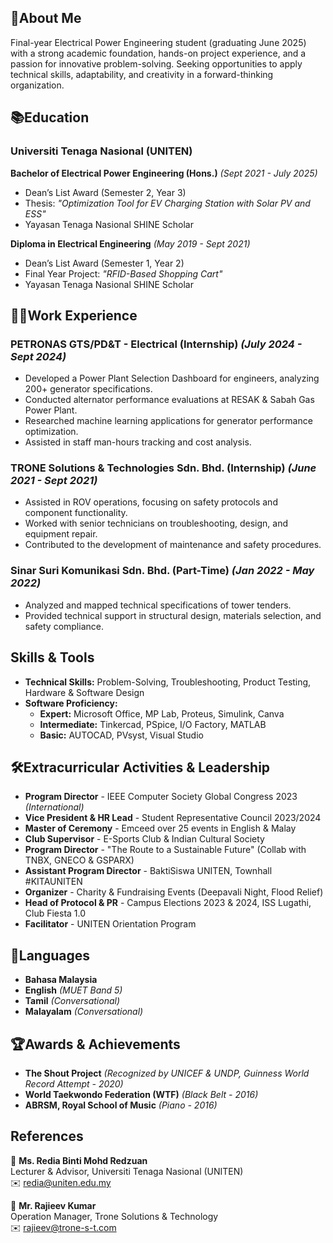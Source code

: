 ## 🚀**About Me**  

Final-year Electrical Power Engineering student (graduating June 2025) with a strong academic foundation, hands-on project experience, and a passion for innovative problem-solving. Seeking opportunities to apply technical skills, adaptability, and creativity in a forward-thinking organization.  


## 📚**Education**  
### **Universiti Tenaga Nasional (UNITEN)**  
**Bachelor of Electrical Power Engineering (Hons.)** *(Sept 2021 - July 2025)*  
- Dean’s List Award (Semester 2, Year 3)  
- Thesis: *"Optimization Tool for EV Charging Station with Solar PV and ESS"*  
- Yayasan Tenaga Nasional SHINE Scholar  

**Diploma in Electrical Engineering** *(May 2019 - Sept 2021)*  
- Dean’s List Award (Semester 1, Year 2)  
- Final Year Project: *"RFID-Based Shopping Cart"*  
- Yayasan Tenaga Nasional SHINE Scholar  


## 👩‍💻**Work Experience**  
### **PETRONAS GTS/PD&T - Electrical (Internship)** *(July 2024 - Sept 2024)*  
- Developed a Power Plant Selection Dashboard for engineers, analyzing 200+ generator specifications.  
- Conducted alternator performance evaluations at RESAK & Sabah Gas Power Plant.  
- Researched machine learning applications for generator performance optimization.  
- Assisted in staff man-hours tracking and cost analysis.  

### **TRONE Solutions & Technologies Sdn. Bhd. (Internship)** *(June 2021 - Sept 2021)*  
- Assisted in ROV operations, focusing on safety protocols and component functionality.  
- Worked with senior technicians on troubleshooting, design, and equipment repair.  
- Contributed to the development of maintenance and safety procedures.  

### **Sinar Suri Komunikasi Sdn. Bhd. (Part-Time)** *(Jan 2022 - May 2022)*  
- Analyzed and mapped technical specifications of tower tenders.  
- Provided technical support in structural design, materials selection, and safety compliance.  


## **Skills & Tools**  
- **Technical Skills:** Problem-Solving, Troubleshooting, Product Testing, Hardware & Software Design  
- **Software Proficiency:**  
  - **Expert:** Microsoft Office, MP Lab, Proteus, Simulink, Canva  
  - **Intermediate:** Tinkercad, PSpice, I/O Factory, MATLAB  
  - **Basic:** AUTOCAD, PVsyst, Visual Studio  


## 🛠**Extracurricular Activities & Leadership**  
- **Program Director** - IEEE Computer Society Global Congress 2023 *(International)*  
- **Vice President & HR Lead** - Student Representative Council 2023/2024  
- **Master of Ceremony** - Emceed over 25 events in English & Malay  
- **Club Supervisor** - E-Sports Club & Indian Cultural Society  
- **Program Director** - "The Route to a Sustainable Future" (Collab with TNBX, GNECO & GSPARX)  
- **Assistant Program Director** - BaktiSiswa UNITEN, Townhall #KITAUNITEN  
- **Organizer** - Charity & Fundraising Events (Deepavali Night, Flood Relief)  
- **Head of Protocol & PR** - Campus Elections 2023 & 2024, ISS Lugathi, Club Fiesta 1.0  
- **Facilitator** - UNITEN Orientation Program  


## 🎤**Languages**  
- **Bahasa Malaysia**  
- **English** *(MUET Band 5)*  
- **Tamil** *(Conversational)*  
- **Malayalam** *(Conversational)*  


## 🏆**Awards & Achievements**  
- **The Shout Project** *(Recognized by UNICEF & UNDP, Guinness World Record Attempt - 2020)*  
- **World Taekwondo Federation (WTF)** *(Black Belt - 2016)*  
- **ABRSM, Royal School of Music** *(Piano - 2016)*  


## **References**  
📌 **Ms. Redia Binti Mohd Redzuan**  
Lecturer & Advisor, Universiti Tenaga Nasional (UNITEN)  
✉️ redia@uniten.edu.my  

📌 **Mr. Rajieev Kumar**  
Operation Manager, Trone Solutions & Technology  
✉️ rajieev@trone-s-t.com  


